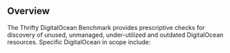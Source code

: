## Overview

The Thrifty DigitalOcean Benchmark provides prescriptive checks for discovery of unused, unmanaged, under-utilized and outdated DigitalOcean resources. Specific DigitalOcean in scope include:

<!-- * AWS CloudTrail
* AWS CloudWatch
* AWS Cost Explorer
* Amazon DynamoDB
* AWS Elastic Block Store (EBS)
* AWS Elastic Cloud Compute (EC2)
* AWS Networking (VPC+)
* AWS Relational Database Service (RDS)
* AWS Simple Storage Service (S3)
* AWS VPC (Default) -->
